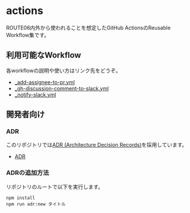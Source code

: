 # actions

ROUTE06内外から使われることを想定したGitHub ActionsのReusable Workflow集です。

## 利用可能なWorkflow

各workflowの説明や使い方はリンク先をどうぞ。

* [_add-assignee-to-pr.yml](./.github/workflows/_add-assignee-to-pr.yml)
* [_gh-discussion-comment-to-slack.yml](./.github/workflows/_notify-slack.yml)
* [_notify-slack.yml](./.github/workflows/_notify-slack.yml)

## 開発者向け

### ADR

このリポジトリでは[ADR (Architecture Decision Records)](https://adr.github.io/)を採用しています。

* [ADR](./docs/adr)

### ADRの追加方法

リポジトリのルートで以下を実行します。

```
npm install
npm run adr:new タイトル
```
